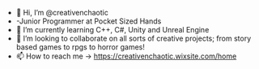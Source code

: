 - 👋 Hi, I’m @creativenchaotic
- -Junior Programmer at Pocket Sized Hands
- 🌱 I’m currently learning C++, C#, Unity and Unreal Engine
- 💞️ I’m looking to collaborate on all sorts of creative projects; from story based games to rpgs to horror games!
- 📫 How to reach me -> https://creativenchaotic.wixsite.com/home

<!---
creativenchaotic/creativenchaotic is a ✨ special ✨ repository because its `README.md` (this file) appears on your GitHub profile.
You can click the Preview link to take a look at your changes.
--->
